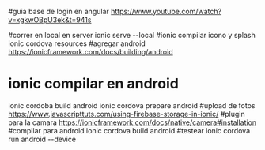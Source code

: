 #guia base de login en angular 
https://www.youtube.com/watch?v=xgkwOBpU3ek&t=941s

#correr en local en server 
ionic serve --local 
#ionic compilar icono y splash 
ionic cordova resources 
#agregar android 
https://ionicframework.com/docs/building/android
# ionic compilar en android 
ionic cordoba build android 
ionic cordova prepare android
#upload de fotos  
https://www.javascripttuts.com/using-firebase-storage-in-ionic/
#plugin para la camara 
https://ionicframework.com/docs/native/camera#installation
#compilar para android
ionic cordova build android
#testear 
ionic cordova run android --device